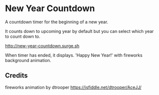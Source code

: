 # New Year Countdown
A countdown timer for the beginning of a new year.

It counts down to upcoming year by default but you can
select which year to count down to.

http://new-year-countdown.surge.sh

When timer has ended, it displays. 'Happy New Year!' with 
fireworks background animation.

## Credits
fireworks animation by dtrooper
https://jsfiddle.net/dtrooper/AceJJ/
